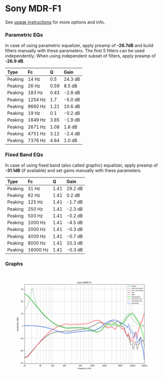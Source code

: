 # Sony MDR-F1
See [usage instructions](https://github.com/jaakkopasanen/AutoEq#usage) for more options and info.

### Parametric EQs
In case of using parametric equalizer, apply preamp of **-26.7dB** and build filters manually
with these parameters. The first 5 filters can be used independently.
When using independent subset of filters, apply preamp of **-26.9 dB**.

| Type    | Fc      |    Q | Gain    |
|:--------|:--------|:-----|:--------|
| Peaking | 14 Hz   | 0.5  | 24.3 dB |
| Peaking | 26 Hz   | 0.59 | 8.5 dB  |
| Peaking | 183 Hz  | 0.43 | -2.8 dB |
| Peaking | 1254 Hz | 1.7  | -5.0 dB |
| Peaking | 9660 Hz | 1.21 | 10.6 dB |
| Peaking | 19 Hz   | 0.1  | -0.2 dB |
| Peaking | 1649 Hz | 3.85 | -1.9 dB |
| Peaking | 2671 Hz | 1.08 | 1.8 dB  |
| Peaking | 4751 Hz | 3.12 | -2.4 dB |
| Peaking | 7376 Hz | 4.64 | 1.0 dB  |

### Fixed Band EQs
In case of using fixed band (also called graphic) equalizer, apply preamp of **-31.1dB**
(if available) and set gains manually with these parameters.

| Type    | Fc       |    Q | Gain    |
|:--------|:---------|:-----|:--------|
| Peaking | 31 Hz    | 1.41 | 29.2 dB |
| Peaking | 62 Hz    | 1.41 | 0.2 dB  |
| Peaking | 125 Hz   | 1.41 | -1.7 dB |
| Peaking | 250 Hz   | 1.41 | -2.3 dB |
| Peaking | 500 Hz   | 1.41 | -0.2 dB |
| Peaking | 1000 Hz  | 1.41 | -4.5 dB |
| Peaking | 2000 Hz  | 1.41 | -0.3 dB |
| Peaking | 4000 Hz  | 1.41 | -0.7 dB |
| Peaking | 8000 Hz  | 1.41 | 10.3 dB |
| Peaking | 16000 Hz | 1.41 | -0.3 dB |

### Graphs
![](./Sony%20MDR-F1.png)